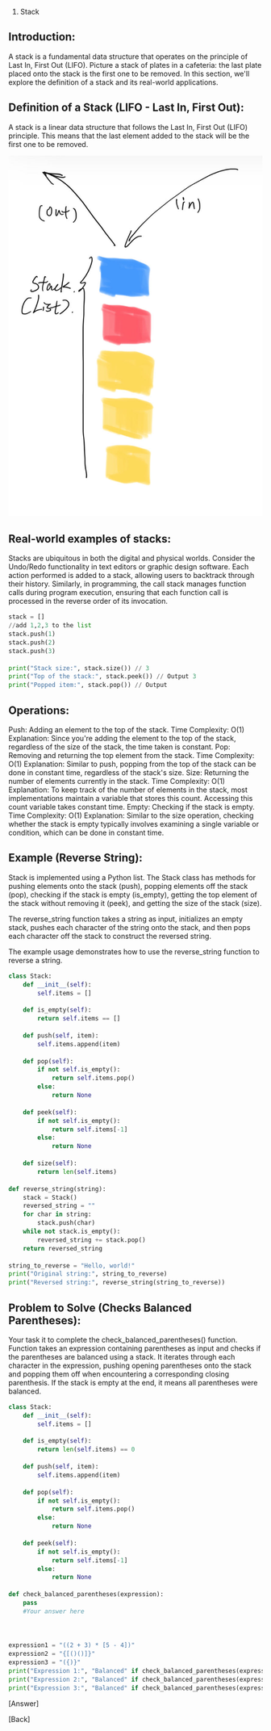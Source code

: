 1. Stack
## Introduction:
A stack is a fundamental data structure that operates on the principle of Last In, First Out (LIFO). Picture a stack of plates in a cafeteria: the last plate placed onto the stack is the first one to be removed. In this section, we'll explore the definition of a stack and its real-world applications.

## Definition of a Stack (LIFO - Last In, First Out):
A stack is a linear data structure that follows the Last In, First Out (LIFO) principle. This means that the last element added to the stack will be the first one to be removed. 

![alt text](<Picture Files/Stack.jpg>)

## Real-world examples of stacks:
Stacks are ubiquitous in both the digital and physical worlds. Consider the Undo/Redo functionality in text editors or graphic design software. Each action performed is added to a stack, allowing users to backtrack through their history. Similarly, in programming, the call stack manages function calls during program execution, ensuring that each function call is processed in the reverse order of its invocation.

```python
stack = []
//add 1,2,3 to the list
stack.push(1)
stack.push(2)
stack.push(3)

print("Stack size:", stack.size()) // 3
print("Top of the stack:", stack.peek()) // Output 3
print("Popped item:", stack.pop()) // Output
```

## Operations:
Push: Adding an element to the top of the stack.
Time Complexity: O(1)
Explanation: Since you're adding the element to the top of the stack, regardless of the size of the stack, the time taken is constant.
Pop: Removing and returning the top element from the stack.
Time Complexity: O(1)
Explanation: Similar to push, popping from the top of the stack can be done in constant time, regardless of the stack's size.
Size: Returning the number of elements currently in the stack.
Time Complexity: O(1)
Explanation: To keep track of the number of elements in the stack, most implementations maintain a variable that stores this count. Accessing this count variable takes constant time.
Empty: Checking if the stack is empty.
Time Complexity: O(1)
Explanation: Similar to the size operation, checking whether the stack is empty typically involves examining a single variable or condition, which can be done in constant time.

## Example (Reverse String):
Stack is implemented using a Python list. The Stack class has methods for pushing elements onto the stack (push), popping elements off the stack (pop), checking if the stack is empty (is_empty), getting the top element of the stack without removing it (peek), and getting the size of the stack (size).

The reverse_string function takes a string as input, initializes an empty stack, pushes each character of the string onto the stack, and then pops each character off the stack to construct the reversed string.

The example usage demonstrates how to use the reverse_string function to reverse a string.

```python
class Stack:
    def __init__(self):
        self.items = []

    def is_empty(self):
        return self.items == []

    def push(self, item):
        self.items.append(item)

    def pop(self):
        if not self.is_empty():
            return self.items.pop()
        else:
            return None

    def peek(self):
        if not self.is_empty():
            return self.items[-1]
        else:
            return None

    def size(self):
        return len(self.items)

def reverse_string(string):
    stack = Stack()
    reversed_string = ""
    for char in string:
        stack.push(char)
    while not stack.is_empty():
        reversed_string += stack.pop()
    return reversed_string

string_to_reverse = "Hello, world!"
print("Original string:", string_to_reverse)
print("Reversed string:", reverse_string(string_to_reverse))
```

## Problem to Solve (Checks Balanced Parentheses):
Your task it to complete the check_balanced_parentheses() function. Function takes an expression containing parentheses as input and checks if the parentheses are balanced using a stack. It iterates through each character in the expression, pushing opening parentheses onto the stack and popping them off when encountering a corresponding closing parenthesis. If the stack is empty at the end, it means all parentheses were balanced.

```python
class Stack:
    def __init__(self):
        self.items = []

    def is_empty(self):
        return len(self.items) == 0

    def push(self, item):
        self.items.append(item)

    def pop(self):
        if not self.is_empty():
            return self.items.pop()
        else:
            return None

    def peek(self):
        if not self.is_empty():
            return self.items[-1]
        else:
            return None

def check_balanced_parentheses(expression):
    pass    
    #Your answer here



expression1 = "((2 + 3) * [5 - 4])"
expression2 = "{[()()]}"
expression3 = "({)}"
print("Expression 1:", "Balanced" if check_balanced_parentheses(expression1) else "Not balanced")
print("Expression 2:", "Balanced" if check_balanced_parentheses(expression2) else "Not balanced")
print("Expression 3:", "Balanced" if check_balanced_parentheses(expression3) else "Not balanced")
```

[Answer]

[Back]

